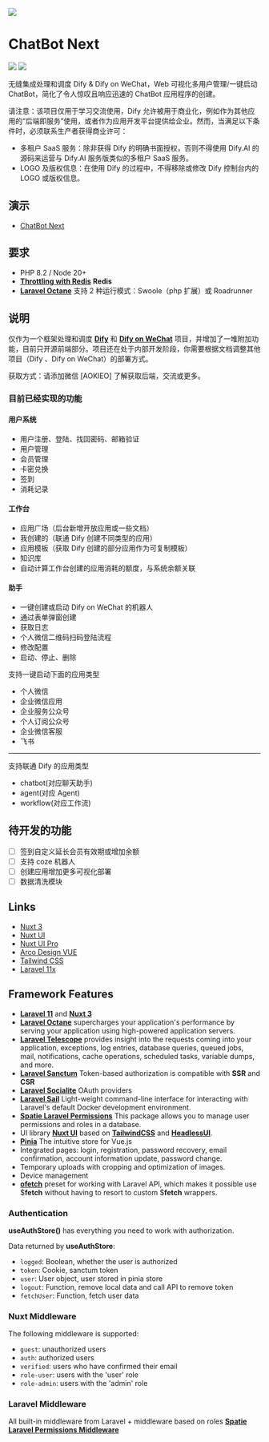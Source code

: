 ![](https://io.onenov.cn/file/202407151458648.png)

# ChatBot Next

[![](https://img.shields.io/badge/Laravel-v11-ff2e21.svg)](https://laravel.com)
[![](https://img.shields.io/badge/nuxt.js-v3-04C690.svg)](https://nuxt.com)

无缝集成处理和调度 Dify & Dify on WeChat，Web 可视化多用户管理/一键启动 ChatBot，简化了令人惊叹且响应迅速的 ChatBot 应用程序的创建。

请注意：该项目仅用于学习交流使用，Dify 允许被用于商业化，例如作为其他应用的“后端即服务”使用，或者作为应用开发平台提供给企业。然而，当满足以下条件时，必须联系生产者获得商业许可：
-   多租户 SaaS 服务：除非获得 Dify 的明确书面授权，否则不得使用 Dify.AI 的源码来运营与 Dify.AI 服务版类似的多租户 SaaS 服务。
-   LOGO 及版权信息：在使用 Dify 的过程中，不得移除或修改 Dify 控制台内的 LOGO 或版权信息。

## 演示

-   [ChatBot Next](https://chatbot-dev.orence.net)

## 要求

-   PHP 8.2 / Node 20+
-   [**Throttling with Redis**](https://laravel.com/docs/11.x/routing#throttling-with-redis) **Redis**
-   [**Laravel Octane**](https://laravel.com/docs/11.x/octane) 支持 2 种运行模式：Swoole（php 扩展）或 Roadrunner

## 说明

仅作为一个框架处理和调度 [**Dify**](https://github.com/langgenius/dify) 和 [**Dify on WeChat**](https://github.com/hanfangyuan4396/dify-on-wechat) 项目，并增加了一堆附加功能，目前只开源前端部分。项目还在处于内部开发阶段，你需要根据文档调整其他项目（Dify 、Dify on WeChat）的部署方式。

获取方式：请添加微信 [AOKIEO] 了解获取后端，交流或更多。

### 目前已经实现的功能

#### 用户系统

-   用户注册、登陆、找回密码、邮箱验证
-   用户管理
-   会员管理
-   卡密兑换
-   签到
-   消耗记录

#### 工作台

-   应用广场（后台新增开放应用或一些文档）
-   我创建的（联通 Dify 创建不同类型的应用）
-   应用模板（获取 Dify 创建的部分应用作为可复制模板）
-   知识库
-   自动计算工作台创建的应用消耗的额度，与系统余额关联

#### 助手

-   一键创建或启动 Dify on WeChat 的机器人
-   通过表单弹窗创建
-   获取日志
-   个人微信二维码扫码登陆流程
-   修改配置
-   启动、停止、删除

支持一键启动下面的应用类型

-   个人微信
-   企业微信应用
-   企业服务公众号
-   个人订阅公众号
-   企业微信客服
-   飞书

---

支持联通 Dify 的应用类型

-   chatbot(对应聊天助手)
-   agent(对应 Agent)
-   workflow(对应工作流)

## 待开发的功能

-   [ ] 签到自定义延长会员有效期或增加余额
-   [ ] 支持 coze 机器人
-   [ ] 创建应用增加更多可视化部署
-   [ ] 数据清洗模块

## Links

-   [Nuxt 3](https://nuxt.com/)
-   [Nuxt UI](https://ui.nuxt.com/)
-   [Nuxt UI Pro](https://ui.nuxt.com/pro/getting-started)
-   [Arco Design VUE](https://arco.design/vue/docs/start)
-   [Tailwind CSS](https://tailwindcss.com/)
-   [Laravel 11x](https://laravel.com/docs/11.x)

## Framework Features

-   [**Laravel 11**](https://laravel.com/docs/11.x) and [**Nuxt 3**](https://nuxt.com/)
-   [**Laravel Octane**](https://laravel.com/docs/11.x/octane) supercharges your application's performance by serving your application using high-powered application servers.
-   [**Laravel Telescope**](https://laravel.com/docs/11.x/telescope) provides insight into the requests coming into your application, exceptions, log entries, database queries, queued jobs, mail, notifications, cache operations, scheduled tasks, variable dumps, and more.
-   [**Laravel Sanctum**](https://laravel.com/docs/11.x/sanctum) Token-based authorization is compatible with **SSR** and **CSR**
-   [**Laravel Socialite**](https://laravel.com/docs/11.x/socialite) OAuth providers
-   [**Laravel Sail**](https://laravel.com/docs/11.x/sail) Light-weight command-line interface for interacting with Laravel's default Docker development environment.
-   [**Spatie Laravel Permissions**](https://spatie.be/docs/laravel-permission/v6/introduction) This package allows you to manage user permissions and roles in a database.
-   UI library [**Nuxt UI**](https://ui.nuxt.com/) based on [**TailwindCSS**](https://tailwindui.com/) and [**HeadlessUI**](https://headlessui.com/).
-   [**Pinia**](https://pinia.vuejs.org/ssr/nuxt.html) The intuitive store for Vue.js
-   Integrated pages: login, registration, password recovery, email confirmation, account information update, password change.
-   Temporary uploads with cropping and optimization of images.
-   Device management
-   [**ofetch**](https://github.com/unjs/ofetch) preset for working with Laravel API, which makes it possible
    use $**fetch** without having to resort to custom $**fetch** wrappers.

### Authentication

**useAuthStore()** has everything you need to work with authorization.

Data returned by **useAuthStore**:

-   `logged`: Boolean, whether the user is authorized
-   `token`: Cookie, sanctum token
-   `user`: User object, user stored in pinia store
-   `logout`: Function, remove local data and call API to remove token
-   `fetchUser`: Function, fetch user data

### Nuxt Middleware

The following middleware is supported:

-   `guest`: unauthorized users
-   `auth`: authorized users
-   `verified`: users who have confirmed their email
-   `role-user`: users with the 'user' role
-   `role-admin`: users with the 'admin' role

### Laravel Middleware

All built-in middleware from Laravel + middleware based on roles [**Spatie Laravel Permissions Middleware**](https://spatie.be/docs/laravel-permission/v6/basic-usage/middleware)
